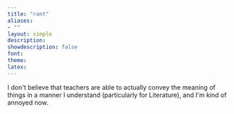 ```yaml
---
title: "rant"
aliases:
- ""
layout: simple
description: 
showdescription: false
font: 
theme: 
latex: 
---
```


I don't believe that teachers are able to actually convey the meaning of things in a manner I understand (particularly for Literature), and I'm kind of annoyed now.